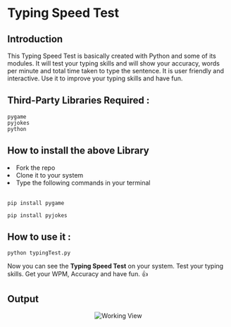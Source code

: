 # Typing Speed Test

## Introduction

This Typing Speed Test  is basically created with Python and some of its modules. It will test your typing skills and will show your accuracy,
words per minute and total time taken to type the sentence. It is user friendly and interactive. Use it to improve your typing skills and have fun.

## Third-Party Libraries Required :
    pygame
    pyjokes
    python
    
## How to install the above Library

<li>Fork the repo</li>
<li>Clone it to your system</li>
<li>Type the following commands in your terminal</li><br/>

```
pip install pygame
```

```
pip install pyjokes
```

## How to use it :

```
python typingTest.py
```
Now you can see the <b>Typing Speed Test</b> on your system. Test your typing skills. Get your WPM, Accuracy and have fun. 👍

## Output

<p align="center">
  <img src="https://github.com/Debashish-hub/Hacking-Scripts/blob/main/Python/Typing%20Speed%20Test/demo.gif" alt="Working View" />
</p>
